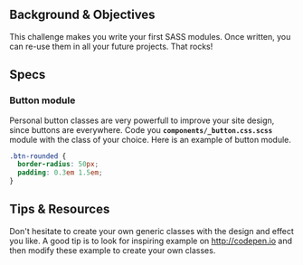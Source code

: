 ## Background & Objectives

This challenge makes you write your first SASS modules. Once written, you can re-use them in all your future projects. That rocks!

## Specs

### Button module

Personal button classes are very powerfull to improve your site design, since buttons are everywhere. Code you **`components/_button.css.scss`** module with the class of your choice. Here is an example of button module.

```css
.btn-rounded {
  border-radius: 50px;
  padding: 0.3em 1.5em;
}
```

## Tips & Resources

Don't hesitate to create your own generic classes with the design and effect you like. A good tip is to look for inspiring example on http://codepen.io and then modify these example to create your own classes.